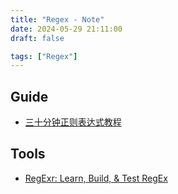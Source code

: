 ```yaml
---
title: "Regex - Note"
date: 2024-05-29 21:11:00
draft: false

tags: ["Regex"]
---
```


## Guide
- [三十分钟正则表达式教程](https://www.youtube.com/watch?v=uPBtum7QRvw)

## Tools
- [RegExr: Learn, Build, & Test RegEx](https://regexr.com/)
